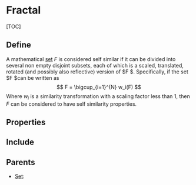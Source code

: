 # Fractal

[TOC]

## Define

A mathematical [set](./Set.md) $F$ is considered self similar if it can be divided into several non empty disjoint subsets, each of which is a scaled, translated, rotated (and possibly also reflective) version of $F $. Specifically, if the set $F $can be written as
$$
F = \bigcup_{i=1}^{N} w_i(F)
$$
Where $w_i$ is a similarity transformation with a scaling factor less than 1, then $F$ can be considered to have self similarity properties.

## Properties



## Include

## Parents

- [Set](./Set.md): 

